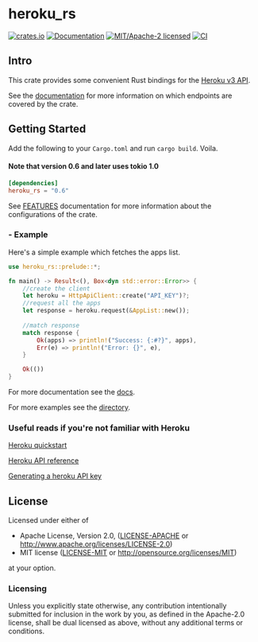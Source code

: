 # heroku_rs

[![crates.io](https://img.shields.io/crates/v/heroku_rs.svg)](https://crates.io/crates/heroku_rs)
[![Documentation](https://docs.rs/heroku_rs/badge.svg)](https://docs.rs/heroku_rs)
[![MIT/Apache-2 licensed](https://img.shields.io/crates/l/heroku_rs.svg)](./LICENSE)
[![CI](https://github.com/bensadiku/heroku_rs/workflows/Heroku/badge.svg)](https://github.com/bensadiku/heroku_rs/actions?query=workflow%3AHerokuCI)

## Intro

This crate provides some convenient Rust bindings for the [Heroku v3 API](https://devcenter.heroku.com/articles/platform-api-reference/).

See the [documentation](https://github.com/bensadiku/heroku_rs/blob/master/docs/ENDPOINTS.md) for more information on which endpoints are covered by the crate.

## Getting Started

Add the following to your `Cargo.toml` and run `cargo build`. Voila.
#### Note that version 0.6 and later uses tokio 1.0 

```toml
[dependencies]
heroku_rs = "0.6"
```

See [FEATURES](/docs/FEATURES.md) documentation for more information about the configurations of the crate.


###  - Example 

Here's a simple example which fetches the apps list.

```rust
use heroku_rs::prelude::*;

fn main() -> Result<(), Box<dyn std::error::Error>> {
    //create the client
    let heroku = HttpApiClient::create("API_KEY")?;
    //request all the apps
    let response = heroku.request(&AppList::new());
    
    //match response
    match response {
        Ok(apps) => println!("Success: {:#?}", apps),
        Err(e) => println!("Error: {}", e),
    }

    Ok(())
}
```
 For more documentation see the [docs](https://docs.rs/heroku_rs/).

 For more examples see the [directory](https://github.com/bensadiku/heroku_rs/tree/master/examples).


### Useful reads if you're not familiar with Heroku

[Heroku quickstart](https://devcenter.heroku.com/articles/platform-api-quickstart)

[Heroku API reference](https://devcenter.heroku.com/articles/platform-api-reference)

[Generating a heroku API key](https://help.heroku.com/PBGP6IDE/how-should-i-generate-an-api-key-that-allows-me-to-use-the-heroku-platform-api)

## License

Licensed under either of

- Apache License, Version 2.0, ([LICENSE-APACHE](LICENSE-APACHE) or http://www.apache.org/licenses/LICENSE-2.0)
- MIT license ([LICENSE-MIT](LICENSE-MIT) or http://opensource.org/licenses/MIT)

at your option.

### Licensing

Unless you explicitly state otherwise, any contribution intentionally submitted
for inclusion in the work by you, as defined in the Apache-2.0 license, shall be
dual licensed as above, without any additional terms or conditions.

